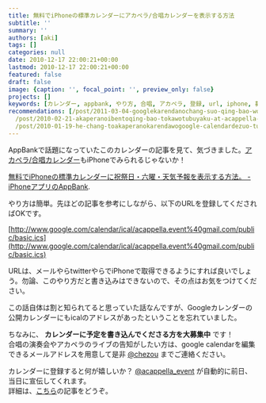```yaml
---
title: 無料でiPhoneの標準カレンダーにアカペラ/合唱カレンダーを表示する方法
subtitle: ''
summary: ''
authors: [aki]
tags: []
categories: null
date: 2010-12-17 22:00:21+00:00
lastmod: 2010-12-17 22:00:21+00:00
featured: false
draft: false
image: {caption: '', focal_point: '', preview_only: false}
projects: []
keywords: [カレンダー, appbank, やり方, 合唱, アカペラ, 登録, url, iphone, 募集中, googleカレンダー]
recommendations: [/post/2011-03-04-googlekarendanochang-suo-qing-bao-wogooglematupunibiao-shi-surufang-fa/,
  /post/2010-02-21-akaperanoibentoqing-bao-tokawotubuyaku-at-acappella-eventnoshi-ifang/,
  /post/2010-01-19-he-chang-toakaperanokarendawogoogle-calendardezuo-tutemita/]
---
```

AppBankで話題になっていたこのカレンダーの記事を見て、気づきました。[アカペラ/合唱カレンダー](http://bit.ly/caTSPZ)もiPhoneでみられるじゃないか！

[無料でiPhoneの標準カレンダーに祝祭日・六曜・天気予報を表示する方法。 - iPhoneアプリのAppBank](http://www.appbank.net/2010/12/17/iphone-news/199009.php).

やり方は簡単。先ほどの記事を参考にしながら、以下のURLを登録してくださればOKです。

[http://www.google.com/calendar/ical/acappella.event%40gmail.com/public/basic.ics](http://www.google.com/calendar/ical/acappella.event%40gmail.com/public/basic.ics)

URLは、メールやらtwitterやらでiPhoneで取得できるようにすれば良いでしょう。勿論、このやり方だと書き込みはできないので、その点はお気をつけてください。

この話自体は割と知られてると思っていた話なんですが、Googleカレンダーの公開カレンダーにもicalのアドレスがあったということを忘れていました。

ちなみに、 **カレンダーに予定を書き込んでくださる方を大募集中** です！  
合唱の演奏会やアカペラのライブの告知がしたい方は、google calendarを編集できるメールアドレスを用意して是非 [@chezou](http://twitter.com/chezou) までご連絡ください。

カレンダーに登録すると何が嬉しいか？ [@acappella\_event](http://twitter.com/acappella_event) が自動的に前日、当日に宣伝してくれます。  
詳細は、[こちら](https://chezo.uno/post/2010-02-21-akaperanoibentoqing-bao-tokawotubuyaku-at-acappella-eventnoshi-ifang/)の記事をどうぞ。
